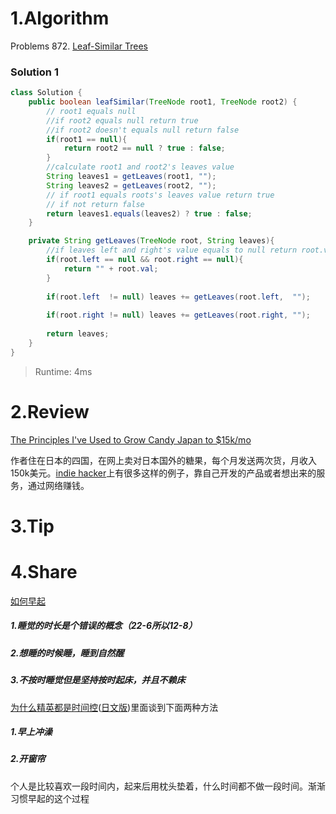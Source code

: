 # 1.Algorithm

Problems  872. [Leaf-Similar Trees](https://leetcode.com/problems/leaf-similar-trees/description/)

### Solution 1

```java
class Solution {
    public boolean leafSimilar(TreeNode root1, TreeNode root2) {
        // root1 equals null
        //if root2 equals null return true
        //if root2 doesn't equals null return false
        if(root1 == null){
            return root2 == null ? true : false;
        }
        //calculate root1 and root2's leaves value
        String leaves1 = getLeaves(root1, "");
        String leaves2 = getLeaves(root2, "");
        // if root1 equals roots's leaves value return true
        // if not return false
        return leaves1.equals(leaves2) ? true : false;
    }

    private String getLeaves(TreeNode root, String leaves){
        //if leaves left and right's value equals to null return root.val
        if(root.left == null && root.right == null){
            return "" + root.val;
        }
        
        if(root.left  != null) leaves += getLeaves(root.left,  "");
        
        if(root.right != null) leaves += getLeaves(root.right, "");
        
        return leaves;
    }
}
```

> Runtime: 4ms

# 2.Review

[The Principles I've Used to Grow Candy Japan to $15k/mo](https://www.indiehackers.com/product/candy-japan)

作者住在日本的四国，在网上卖对日本国外的糖果，每个月发送两次货，月收入150k美元。[indie hacker](https://www.indiehackers.com)上有很多这样的例子，靠自己开发的产品或者想出来的服务，通过网络赚钱。


# 3.Tip

# 4.Share

[如何早起](https://www.douban.com/group/topic/10796539/)

##### 1.睡觉的时长是个错误的概念（22-6所以12-8）

##### 2.想睡的时候睡，睡到自然醒

##### 3.不按时睡觉但是坚持按时起床，并且不赖床

[为什么精英都是时间控](https://book.douban.com/subject/30188003/)([日文版](https://www.amazon.co.jp/gp/product/B072K273K9/ref=oh_aui_d_detailpage_o07_?ie=UTF8&psc=1))里面谈到下面两种方法

##### 1.早上冲澡

##### 2.开窗帘

个人是比较喜欢一段时间内，起来后用枕头垫着，什么时间都不做一段时间。渐渐习惯早起的这个过程